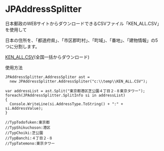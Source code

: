 # JPAddressSplitter
日本郵政のWEBサイトからダウンロードできるCSVファイル「KEN_ALL.CSV」を使用して

日本の住所を、「都道府県」、「市区郡町村」、「町域」、「番地」、「建物情報」の5つに分割します。

[KEN_ALL.CSV](https://www.post.japanpost.jp/zipcode/dl/kogaki-zip.html)(全国一括からダウンロード)

使用方法
```
JPAddressSplitter.AddressSpliter ast = 
  new JPAddressSplitter.AddressSpliter("c:\\temp\\KEN_ALL.CSV");

var addressList = ast.Split("東京都港区芝公園４丁目２-８東京タワー");
foreach(JPAddressSplitter.SplitInfo si in addressList)
{
  Console.WriteLine(si.AddressType.ToString() + ":" + si.AddressValue);
}

//TypTodofuken:東京都
//TypShikuchoson:港区
//TypChoiki:芝公園
//TypBanchi:４丁目２-８
//TypTatemono:東京タワー
```
